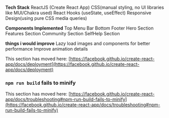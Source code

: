 
**Tech Stack**
ReactJS (Create React App)
CSS(manual styling, no UI libraries like MUI/Chakra used)
React Hooks (useState, useEffect)
Responsive Design(using pure CSS media queries)

**Components Implemented**
Top Menu Bar
Bottom Footer
Hero Section
Features Section 
Community Section
SelfHelp Section

**things i would improve**
Lazy load images and components for better performance
Improve animation details

This section has moved here: [https://facebook.github.io/create-react-app/docs/deployment](https://facebook.github.io/create-react-app/docs/deployment)

### `npm run build` fails to minify

This section has moved here: [https://facebook.github.io/create-react-app/docs/troubleshooting#npm-run-build-fails-to-minify](https://facebook.github.io/create-react-app/docs/troubleshooting#npm-run-build-fails-to-minify)

